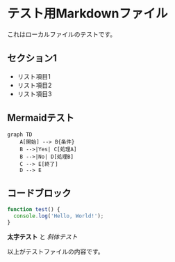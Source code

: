 # テスト用Markdownファイル

これはローカルファイルのテストです。

## セクション1

- リスト項目1
- リスト項目2
- リスト項目3

## Mermaidテスト

```mermaid
graph TD
    A[開始] --> B{条件}
    B -->|Yes| C[処理A]
    B -->|No| D[処理B]
    C --> E[終了]
    D --> E
```

## コードブロック

```javascript
function test() {
  console.log('Hello, World!');
}
```

**太字テスト** と _斜体テスト_

以上がテストファイルの内容です。
